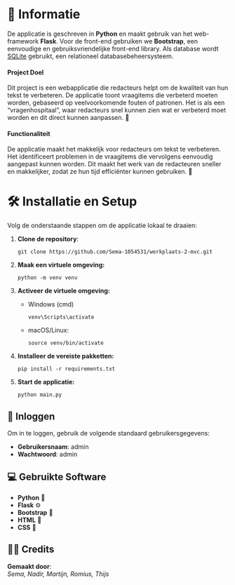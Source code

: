 # 🌟 Informatie

De applicatie is geschreven in **Python** en maakt gebruik van het web-framework **Flask**. Voor de front-end gebruiken we **Bootstrap**, een eenvoudige en gebruiksvriendelijke front-end library. Als database wordt [SQLite](https://www.sqlite.org/index.html) gebruikt, een relationeel databasebeheersysteem.

#### Project Doel
Dit project is een webapplicatie die redacteurs helpt om de kwaliteit van hun tekst te verbeteren. De applicatie toont vraagitems die verbeterd moeten worden, gebaseerd op veelvoorkomende fouten of patronen. Het is als een “vragenhospitaal”, waar redacteurs snel kunnen zien wat er verbeterd moet worden en dit direct kunnen aanpassen. 🎯

#### Functionaliteit
De applicatie maakt het makkelijk voor redacteurs om tekst te verbeteren. Het identificeert problemen in de vraagitems die vervolgens eenvoudig aangepast kunnen worden. Dit maakt het werk van de redacteuren sneller en makkelijker, zodat ze hun tijd efficiënter kunnen gebruiken. 🚀


# 🛠️ Installatie en Setup

Volg de onderstaande stappen om de applicatie lokaal te draaien:

1. **Clone de repository**:  
   ```
   git clone https://github.com/Sema-1054531/werkplaats-2-mvc.git
   ````

2. **Maak een virtuele omgeving:**
   ```
   python -m venv venv
   ```

3. **Activeer de virtuele omgeving:**
   * Windows (cmd)
     ```
     venv\Scripts\activate
     ```
   * macOS/Linux:
     ```
     source venv/bin/activate
     ```
     
4. **Installeer de vereiste pakketten:**
   ```
   pip install -r requirements.txt
   ```

5. **Start de applicatie:**
   ```
   python main.py
   ```
   
## 🔐 Inloggen
Om in te loggen, gebruik de volgende standaard gebruikersgegevens:

- **Gebruikersnaam**: admin
- **Wachtwoord**: admin

## 💻 Gebruikte Software
- **Python** 🐍
- **Flask** ⚙️
- **Bootstrap** 🎨
- **HTML** 📝
- **CSS** 🎨

## 👨‍💻 Credits
**Gemaakt door**:  
*Sema, Nadir, Martijn, Romius, Thijs* 

